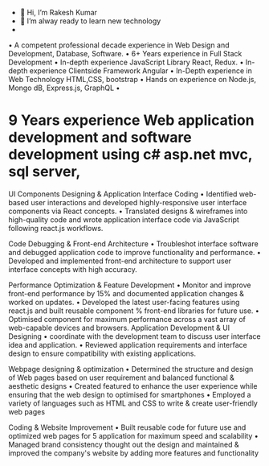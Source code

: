 - 👋 Hi, I’m Rakesh Kumar
- 🌱 I’m alway ready to learn new technology
- 
•	A competent professional decade experience in Web Design and Development, Database, Software.
•	6+ Years experience in Full Stack Development
•	In-depth experience JavaScript Library React, Redux.
•	In-depth experience Clientside Framework Angular
•	In-Depth experience in Web Technology HTML,CSS, bootstrap
•	Hands on experience on Node.js, Mongo dB, Express.js, GraphQL
•	<h1>9 Years experience Web application development and software development using c# asp.net mvc, sql server,</h1>

UI Components Designing & Application Interface Coding
•	Identified web-based user interactions and developed highly-responsive user interface components via React concepts.
•	Translated designs & wireframes into high-quality code and wrote application interface code via JavaScript following react.js workflows.

Code Debugging & Front-end Architecture
•	Troubleshot interface software and debugged application code to improve functionality and performance. 
•	Developed and implemented front-end architecture to support user interface concepts with high accuracy.

Performance Optimization  & Feature Development
•	Monitor and improve front-end performance by 15% and documented application changes & worked on updates.
•	Developed the latest user-facing features using react.js and built reusable component % front-end libraries for future use.
•	Optimised component for maximum performance across a vast array of web-capable devices and browsers.
Application Development & UI Designing
•	coordinate with the development team to discuss user interface idea and application.
•	Reviewed application requirements and interface design to ensure compatibility with existing applications.

Webpage designing & optimization 
•	Determined the structure and design of Web pages based on user requirement and balanced functional & aesthetic designs
•	Created featured to enhance the user experience while ensuring that the web design to optimised for smartphones
•	Employed a variety of languages such as HTML and CSS to write & create user-friendly web pages

Coding & Website Improvement
•	Built reusable code for future use and optimized web pages for 5 application for maximum speed and scalability
•	Managed brand consistency thought out the design and maintained & improved the company's  website by adding more features and functionality


